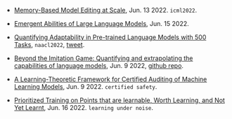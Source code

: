 
- [Memory-Based Model Editing at Scale](https://arxiv.org/abs/2206.06520), Jun. 13 2022. `icml2022`.
- [Emergent Abilities of Large Language Models](https://arxiv.org/abs/2206.07682), Jun. 15 2022.
- [Quantifying Adaptability in Pre-trained Language Models with 500 Tasks](https://arxiv.org/abs/2112.03204), `naacl2022`, [tweet](https://twitter.com/jacobandreas/status/1522557628005724160).
- [Beyond the Imitation Game: Quantifying and extrapolating the capabilities of language models](https://arxiv.org/abs/2206.04615), Jun. 9 2022, [github repo](https://github.com/google/BIG-bench).

- [A Learning-Theoretic Framework for Certified Auditing of Machine Learning Models](https://arxiv.org/pdf/2206.04740.pdf), Jun. 9 2022. `certified safety`.
- [Prioritized Training on Points that are learnable, Worth Learning, and Not Yet Learnt](https://arxiv.org/pdf/2206.07137.pdf), Jun. 16 2022. `learning under noise`.
